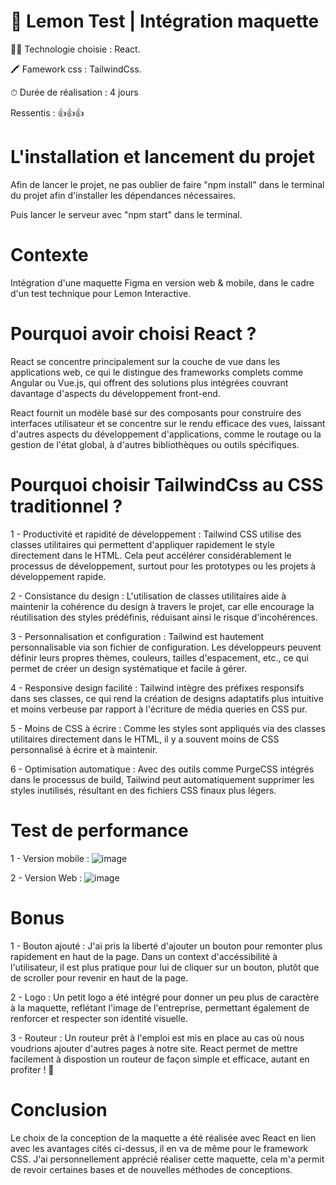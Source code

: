 # 🍋 Lemon Test | Intégration maquette

👩‍💻 Technologie choisie : React.

🖍 Famework css : TailwindCss.

⏱ Durée de réalisation : 4 jours

Ressentis : 👍👍👍

# L'installation et lancement du projet

Afin de lancer le projet, ne pas oublier de faire "npm install" dans le terminal du projet afin d'installer les dépendances nécessaires. 

Puis lancer le serveur avec "npm start" dans le terminal.

# Contexte 

Intégration d'une maquette Figma en version web & mobile, dans le cadre d'un test technique pour Lemon Interactive. 

# Pourquoi avoir choisi React ?

React se concentre principalement sur la couche de vue dans les applications web, ce qui le distingue des frameworks complets comme Angular ou Vue.js, qui offrent des solutions plus intégrées couvrant davantage d'aspects du développement front-end.

React fournit un modèle basé sur des composants pour construire des interfaces utilisateur et se concentre sur le rendu efficace des vues, laissant d'autres aspects du développement d'applications, comme le routage ou la gestion de l'état global, à d'autres bibliothèques ou outils spécifiques.

# Pourquoi choisir TailwindCss au CSS traditionnel ? 

1 - Productivité et rapidité de développement : Tailwind CSS utilise des classes utilitaires qui permettent d'appliquer rapidement le style directement dans le HTML. Cela peut accélérer considérablement le processus de développement, surtout pour les prototypes ou les projets à développement rapide.

2 - Consistance du design : L'utilisation de classes utilitaires aide à maintenir la cohérence du design à travers le projet, car elle encourage la réutilisation des styles prédéfinis, réduisant ainsi le risque d'incohérences.

3 - Personnalisation et configuration : Tailwind est hautement personnalisable via son fichier de configuration. Les développeurs peuvent définir leurs propres thèmes, couleurs, tailles d'espacement, etc., ce qui permet de créer un design systématique et facile à gérer.

4 - Responsive design facilité : Tailwind intègre des préfixes responsifs dans ses classes, ce qui rend la création de designs adaptatifs plus intuitive et moins verbeuse par rapport à l'écriture de média queries en CSS pur.

5 - Moins de CSS à écrire : Comme les styles sont appliqués via des classes utilitaires directement dans le HTML, il y a souvent moins de CSS personnalisé à écrire et à maintenir.

6 - Optimisation automatique : Avec des outils comme PurgeCSS intégrés dans le processus de build, Tailwind peut automatiquement supprimer les styles inutilisés, résultant en des fichiers CSS finaux plus légers.

# Test de performance

1 - Version mobile : 
![image](https://github.com/Dopey59/Lemon_Test/assets/118551930/2d9b522d-df0b-4cb0-ad2c-f7b077b6ac28)

2 - Version Web : 
![image](https://github.com/Dopey59/Lemon_Test/assets/118551930/00e89c0e-2c60-466a-99f2-9bbbbe8c1436)



# Bonus 

1 - Bouton ajouté : J'ai pris la liberté d'ajouter un bouton pour remonter plus rapidement en haut de la page. Dans un context d'accéssibilité à l'utilisateur, il est plus pratique pour lui de cliquer sur un bouton, plutôt que de scroller pour revenir en haut de la page.

2 - Logo : Un petit logo a été intégré pour donner un peu plus de caractère à la maquette, reflétant l'image de l'entreprise, permettant également de renforcer et respecter son identité visuelle.

3 - Routeur : Un routeur prêt à l'emploi est mis en place au cas où nous voudrions ajouter d'autres pages à notre site. React permet de mettre facilement à dispostion un routeur de façon simple et efficace, autant en profiter ! 🙂

# Conclusion

Le choix de la conception de la maquette a été réalisée avec React en lien avec les avantages cités ci-dessus, il en va de même pour le framework CSS. J'ai personnellement apprécié réaliser cette maquette, cela m'a permit de revoir certaines bases et de nouvelles méthodes de conceptions. 

